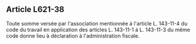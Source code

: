 Article L621-38
----
Toute somme versée par l'association mentionnée à l'article L. 143-11-4 du code
du travail en application des articles L. 143-11-1 à L. 143-11-3 du même code
donne lieu à déclaration à l'administration fiscale.
